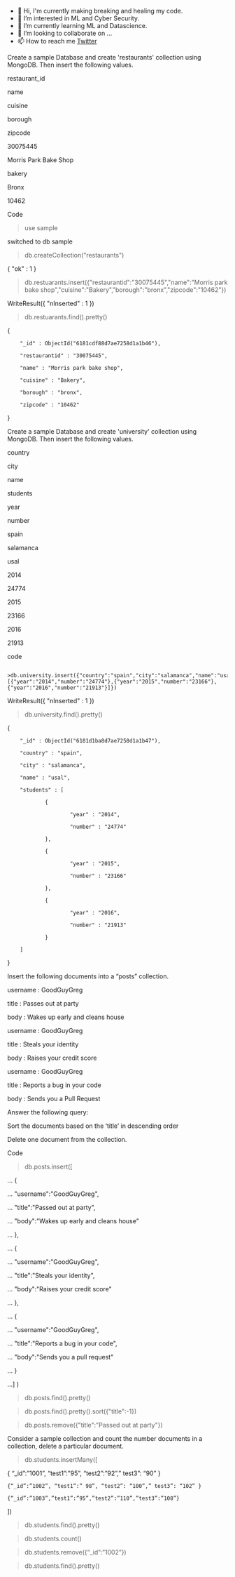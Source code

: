 - 👋 Hi, I'm currently making breaking and healing my code.
- 👀 I’m interested in ML and Cyber Security.
- 🌱 I’m currently learning ML and Datascience.
- 💞️ I’m looking to collaborate on ...
- 📫 How to reach me [Twitter](www.twitter.com/@Mr___CS)

<!---
Charles-Shaju/Charles-Shaju is a ✨ special ✨ repository because its `README.md` (this file) appears on your GitHub profile.
You can click the Preview link to take a look at your changes.
--->

Create a sample Database and create 'restaurants' collection using MongoDB. Then insert the following values.

restaurant_id

name

cuisine

borough

zipcode

30075445

Morris Park Bake Shop

bakery

Bronx

10462

Code

> use sample

switched to db sample

> db.createCollection("restaurants")

{ "ok" : 1 }

> db.restuarants.insert({"restaurantid":"30075445","name":"Morris park bake shop","cuisine":"Bakery","borough":"bronx","zipcode":"10462"})

WriteResult({ "nInserted" : 1 })

> db.restuarants.find().pretty()

{

        "_id" : ObjectId("6181cdf88d7ae7258d1a1b46"),

        "restaurantid" : "30075445",

        "name" : "Morris park bake shop",

        "cuisine" : "Bakery",

        "borough" : "bronx",

        "zipcode" : "10462"

}

Create a sample Database and create 'university' collection using MongoDB. Then insert the following values.

country

city

name

students

year

number

spain

salamanca

usal

2014

24774

 

 

 

2015

23166

 

 

 

2016

21913

code

      >db.university.insert({"country":"spain","city":"salamanca","name":"usal","students":[{"year":"2014","number":"24774"},{"year":"2015","number":"23166"},{"year":"2016","number":"21913"}]})

WriteResult({ "nInserted" : 1 })

> db.university.find().pretty()

{

        "_id" : ObjectId("6181d1ba8d7ae7258d1a1b47"),

        "country" : "spain",

        "city" : "salamanca",

        "name" : "usal",

        "students" : [

                {

                        "year" : "2014",

                        "number" : "24774"

                },

                {

                        "year" : "2015",

                        "number" : "23166"

                },

                {

                        "year" : "2016",

                        "number" : "21913"

                }

        ]

}

Insert the following documents into a “posts” collection.

username : GoodGuyGreg

title : Passes out at party

body : Wakes up early and cleans house

username : GoodGuyGreg

title : Steals your identity

body : Raises your credit score

username : GoodGuyGreg

title : Reports a bug in your code

body : Sends you a Pull Request

Answer the following query:

Sort the documents based on the ‘title’ in descending order

Delete one document from the collection.

Code

> db.posts.insert([

... {

... "username":"GoodGuyGreg",

... "title":"Passed out at party",

... "body":"Wakes up early and cleans house"

... },

... {

... "username":"GoodGuyGreg",

... "title":"Steals your identity",

... "body":"Raises your credit score"

... },

... {

... "username":"GoodGuyGreg",

... "title":"Reports a bug in your code",

... "body":"Sends you a pull request"

... }

...] )

> db.posts.find().pretty()

> db.posts.find().pretty().sort({"title":-1})

> db.posts.remove({"title":"Passed out at party"})

Consider a sample collection and count the number documents in a collection, delete a particular document.

>db.students.insertMany([

{ “_id”:”1001”, “test1”:”95”, “test2”:”92”,” test3”: “90” }

	{“_id”:”1002”, “test1”:” 98”, “test2”: “100”,” test3”: “102” }

	{“_id”:”1003”,”test1”:”95”,”test2”:”110”,”test3”:”108”}

])

>db.students.find().pretty()

>db.students.count()

>db.students.remove({“_id”:”1002”})

>db.students.find().pretty()


